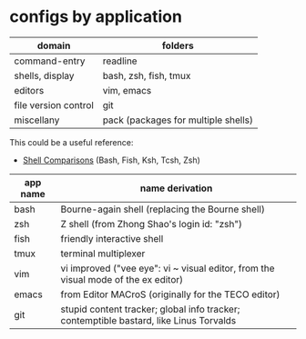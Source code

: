 
# configs by application

| domain               | folders |
| -------------------- | ------- |
| command-entry        | readline |
| shells, display      | bash, zsh, fish, tmux |
| editors              | vim, emacs |
| file version control | git |
| miscellany           | pack (packages for multiple shells) |

This could be a useful reference:

* [Shell Comparisons](http://hyperpolyglot.org/unix-shells) (Bash, Fish, Ksh,
  Tcsh, Zsh)


| app name | name derivation |
| -------- | --------------- |
| bash     | Bourne-again shell (replacing the Bourne shell) |
| zsh      | Z shell (from Zhong Shao's login id: "zsh") |
| fish     | friendly interactive shell |
| tmux     | terminal multiplexer |
| vim      | vi improved ("vee eye": vi ~ visual editor, from the visual mode of the ex editor) |
| emacs    | from Editor MACroS (originally for the TECO editor) |
| git      | stupid content tracker; global info tracker; contemptible bastard, like Linus Torvalds |
